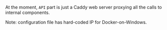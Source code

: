 At the moment, `API` part is just a Caddy web server proxying all the calls to
internal components.

Note: configuration file has hard-coded IP for Docker-on-Windows.